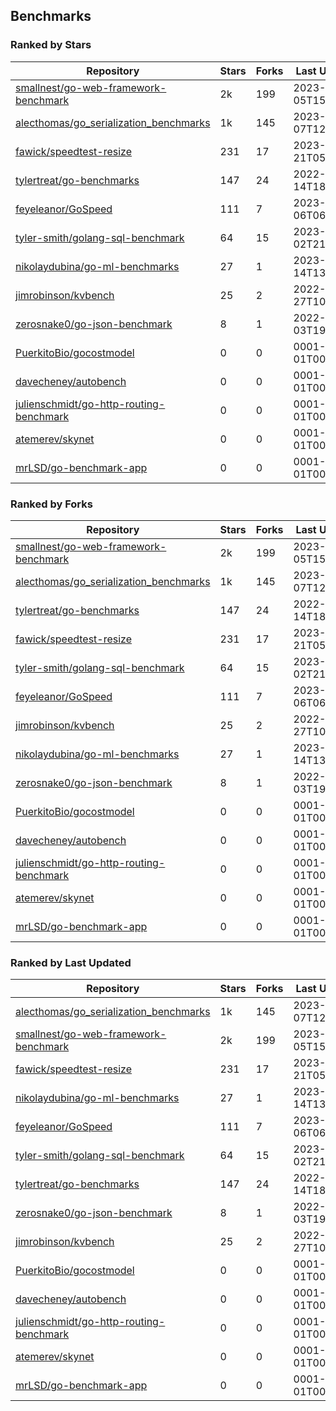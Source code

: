## Benchmarks

### Ranked by Stars

| Repository | Stars | Forks | Last Updated |
|------------|-------|-------|--------------|
| [smallnest/go-web-framework-benchmark](https://github.com/smallnest/go-web-framework-benchmark) | 2k | 199 | 2023-04-05T15:38:58Z |
| [alecthomas/go_serialization_benchmarks](https://github.com/alecthomas/go_serialization_benchmarks) | 1k | 145 | 2023-04-07T12:05:03Z |
| [fawick/speedtest-resize](https://github.com/fawick/speedtest-resize) | 231 | 17 | 2023-03-21T05:44:26Z |
| [tylertreat/go-benchmarks](https://github.com/tylertreat/go-benchmarks) | 147 | 24 | 2022-12-14T18:09:19Z |
| [feyeleanor/GoSpeed](https://github.com/feyeleanor/GoSpeed) | 111 | 7 | 2023-01-06T06:44:30Z |
| [tyler-smith/golang-sql-benchmark](https://github.com/tyler-smith/golang-sql-benchmark) | 64 | 15 | 2023-01-02T21:41:33Z |
| [nikolaydubina/go-ml-benchmarks](https://github.com/nikolaydubina/go-ml-benchmarks) | 27 | 1 | 2023-03-14T13:33:48Z |
| [jimrobinson/kvbench](https://github.com/jimrobinson/kvbench) | 25 | 2 | 2022-09-27T10:32:36Z |
| [zerosnake0/go-json-benchmark](https://github.com/zerosnake0/go-json-benchmark) | 8 | 1 | 2022-11-03T19:28:28Z |
| [PuerkitoBio/gocostmodel](https://github.com/PuerkitoBio/gocostmodel) | 0 | 0 | 0001-01-01T00:00:00Z |
| [davecheney/autobench](https://github.com/davecheney/autobench) | 0 | 0 | 0001-01-01T00:00:00Z |
| [julienschmidt/go-http-routing-benchmark](https://github.com/julienschmidt/go-http-routing-benchmark) | 0 | 0 | 0001-01-01T00:00:00Z |
| [atemerev/skynet](https://github.com/atemerev/skynet) | 0 | 0 | 0001-01-01T00:00:00Z |
| [mrLSD/go-benchmark-app](https://github.com/mrLSD/go-benchmark-app) | 0 | 0 | 0001-01-01T00:00:00Z |

### Ranked by Forks

| Repository | Stars | Forks | Last Updated |
|------------|-------|-------|--------------|
| [smallnest/go-web-framework-benchmark](https://github.com/smallnest/go-web-framework-benchmark) | 2k | 199 | 2023-04-05T15:38:58Z |
| [alecthomas/go_serialization_benchmarks](https://github.com/alecthomas/go_serialization_benchmarks) | 1k | 145 | 2023-04-07T12:05:03Z |
| [tylertreat/go-benchmarks](https://github.com/tylertreat/go-benchmarks) | 147 | 24 | 2022-12-14T18:09:19Z |
| [fawick/speedtest-resize](https://github.com/fawick/speedtest-resize) | 231 | 17 | 2023-03-21T05:44:26Z |
| [tyler-smith/golang-sql-benchmark](https://github.com/tyler-smith/golang-sql-benchmark) | 64 | 15 | 2023-01-02T21:41:33Z |
| [feyeleanor/GoSpeed](https://github.com/feyeleanor/GoSpeed) | 111 | 7 | 2023-01-06T06:44:30Z |
| [jimrobinson/kvbench](https://github.com/jimrobinson/kvbench) | 25 | 2 | 2022-09-27T10:32:36Z |
| [nikolaydubina/go-ml-benchmarks](https://github.com/nikolaydubina/go-ml-benchmarks) | 27 | 1 | 2023-03-14T13:33:48Z |
| [zerosnake0/go-json-benchmark](https://github.com/zerosnake0/go-json-benchmark) | 8 | 1 | 2022-11-03T19:28:28Z |
| [PuerkitoBio/gocostmodel](https://github.com/PuerkitoBio/gocostmodel) | 0 | 0 | 0001-01-01T00:00:00Z |
| [davecheney/autobench](https://github.com/davecheney/autobench) | 0 | 0 | 0001-01-01T00:00:00Z |
| [julienschmidt/go-http-routing-benchmark](https://github.com/julienschmidt/go-http-routing-benchmark) | 0 | 0 | 0001-01-01T00:00:00Z |
| [atemerev/skynet](https://github.com/atemerev/skynet) | 0 | 0 | 0001-01-01T00:00:00Z |
| [mrLSD/go-benchmark-app](https://github.com/mrLSD/go-benchmark-app) | 0 | 0 | 0001-01-01T00:00:00Z |

### Ranked by Last Updated

| Repository | Stars | Forks | Last Updated |
|------------|-------|-------|--------------|
| [alecthomas/go_serialization_benchmarks](https://github.com/alecthomas/go_serialization_benchmarks) | 1k | 145 | 2023-04-07T12:05:03Z |
| [smallnest/go-web-framework-benchmark](https://github.com/smallnest/go-web-framework-benchmark) | 2k | 199 | 2023-04-05T15:38:58Z |
| [fawick/speedtest-resize](https://github.com/fawick/speedtest-resize) | 231 | 17 | 2023-03-21T05:44:26Z |
| [nikolaydubina/go-ml-benchmarks](https://github.com/nikolaydubina/go-ml-benchmarks) | 27 | 1 | 2023-03-14T13:33:48Z |
| [feyeleanor/GoSpeed](https://github.com/feyeleanor/GoSpeed) | 111 | 7 | 2023-01-06T06:44:30Z |
| [tyler-smith/golang-sql-benchmark](https://github.com/tyler-smith/golang-sql-benchmark) | 64 | 15 | 2023-01-02T21:41:33Z |
| [tylertreat/go-benchmarks](https://github.com/tylertreat/go-benchmarks) | 147 | 24 | 2022-12-14T18:09:19Z |
| [zerosnake0/go-json-benchmark](https://github.com/zerosnake0/go-json-benchmark) | 8 | 1 | 2022-11-03T19:28:28Z |
| [jimrobinson/kvbench](https://github.com/jimrobinson/kvbench) | 25 | 2 | 2022-09-27T10:32:36Z |
| [PuerkitoBio/gocostmodel](https://github.com/PuerkitoBio/gocostmodel) | 0 | 0 | 0001-01-01T00:00:00Z |
| [davecheney/autobench](https://github.com/davecheney/autobench) | 0 | 0 | 0001-01-01T00:00:00Z |
| [julienschmidt/go-http-routing-benchmark](https://github.com/julienschmidt/go-http-routing-benchmark) | 0 | 0 | 0001-01-01T00:00:00Z |
| [atemerev/skynet](https://github.com/atemerev/skynet) | 0 | 0 | 0001-01-01T00:00:00Z |
| [mrLSD/go-benchmark-app](https://github.com/mrLSD/go-benchmark-app) | 0 | 0 | 0001-01-01T00:00:00Z |

